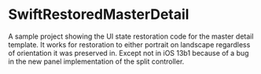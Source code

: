 # SwiftRestoredMasterDetail

A sample project showing the UI state restoration code for the master detail template. It works for restoration to either portrait on landscape regardless of orientation it was preserved in. Except not in iOS 13b1 because of a bug in the new panel implementation of the split controller.
